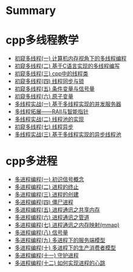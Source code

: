 # Summary

# cpp多线程教学

- [初窥多线程(一) 计算机内存视角下的多线程编程](./多线程/chapter_0.md)
- [初窥多线程(二) 基于C语言实现的多线程编写](./多线程/chapter_1.md)
- [初窥多线程(三) cpp中的线程类](./多线程/chapter_2.md)
- [初窥多线程(四) 线程同步与锁](./多线程/chapter_3.md)
- [初窥多线程(五) 条件变量与信号量](./多线程/chapter_4.md)
- [初窥多线程(六) 原子变量]()
- [多线程实战(一) 基于多线程实现的并发服务器](./多线程/chapter_5.md)
- [多线程拓展——RAII与智能指针](./多线程/chapter_6.md)
- [多线程实战(二) 线程池的实现]()
- [初窥多线程(七) 线程异步]()
- [多线程实战(三) 基于多线程实现的异步线程池]()

# cpp多进程

- [多进程编程(一) 初识信号概念](./多进程/chapter_0.md)
- [多进程编程(二) 进程的终止](./多进程/chapter_1.md)
- [多进程编程(三) 进程的创建](./多进程/chapter_2.md)
- [多进程编程(四) 僵尸进程](./多进程/chapter_3.md)
- [多进程编程(五) 进程通讯之共享内存](./多进程/chapter_4.md)
- [多进程编程(六) 进程通讯之管道](./多进程/chapter_10.md)
- [多进程编程(七) 进程通讯之内存映射(mmap)](./多进程/chapter_11.md)
- [多进程编程(八) 信号量](./多进程/chapter_5.md)
- [多进程编程(九) 多进程下的服务端模型](./多进程/chapter_6.md)
- [多进程编程(十) 多进程下的生产消费者模型](./多进程/chapter_7.md)
- [多进程编程(十一) 守护进程](./多进程/chapter_8.md)
- [多进程编程(十二) 如何实现进程的心跳](./多进程/chapter_9.md)
